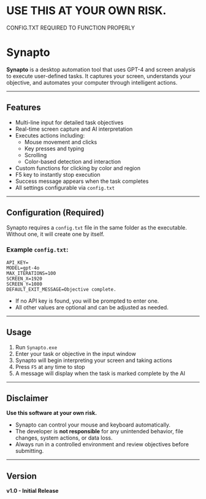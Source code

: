 # USE THIS AT YOUR OWN RISK.
CONFIG.TXT REQUIRED TO FUNCTION PROPERLY

# Synapto



**Synapto** is a desktop automation tool that uses GPT-4 and screen analysis to execute user-defined tasks. It captures your screen, understands your objective, and automates your computer through intelligent actions.

---

## Features

- Multi-line input for detailed task objectives
- Real-time screen capture and AI interpretation
- Executes actions including:
  - Mouse movement and clicks
  - Key presses and typing
  - Scrolling
  - Color-based detection and interaction
- Custom functions for clicking by color and region
- F5 key to instantly stop execution
- Success message appears when the task completes
- All settings configurable via `config.txt`

---

## Configuration (Required)

Synapto requires a `config.txt` file in the same folder as the executable.
Without one, it will create one by itself.

### Example `config.txt`:
```
API_KEY=
MODEL=gpt-4o
MAX_ITERATIONS=100
SCREEN_X=1920
SCREEN_Y=1080
DEFAULT_EXIT_MESSAGE=Objective complete.
```

- If no API key is found, you will be prompted to enter one.
- All other values are optional and can be adjusted as needed.

---

## Usage

1. Run `Synapto.exe`
2. Enter your task or objective in the input window
3. Synapto will begin interpreting your screen and taking actions
4. Press `F5` at any time to stop
5. A message will display when the task is marked complete by the AI

---

## Disclaimer

**Use this software at your own risk.**

- Synapto can control your mouse and keyboard automatically.
- The developer is **not responsible** for any unintended behavior, file changes, system actions, or data loss.
- Always run in a controlled environment and review objectives before submitting.

---

## Version

**v1.0 - Initial Release**
